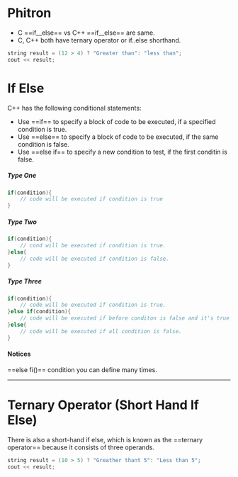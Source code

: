 # Phitron
- C ==if__else== vs C++ ==if__else== are same.
- C, C++ both have ternary operator or if..else shorthand.
```c++
string result = (12 > 4) ? "Greater than": "less than";
cout << result;
```

# If Else
C++ has the following conditional statements:
- Use ==if== to specify a block of code to be executed, if a specified condition is true.
- Use ==else== to specify a block of code to be executed, if the same condition is false.
- Use ==else if== to specify a new condition to test, if the first conditin is false.

##### Type One
```c++
if(condition){
	// code will be executed if condition is true
}
```

##### Type Two
```c++
if(condition){
	// cond will be executed if condition is true.
}else{
	// code will be executed if condition is false.
}
```

##### Type Three
```c++
if(condition){
	// code will be executed if condition is true.
}else if(condition){
	// code will be executed if before conditon is false and it's true
}else{
	// code will be executed if all condition is false.
}
```

#### Notices
==else fi()== condition you can define many times.

----

# Ternary Operator (Short Hand If Else)
There is also a short-hand if else, which is known as the ==ternary operator== because it consists of three operands.

```c++
string result = (10 > 5) ? "Greather thant 5": "Less than 5";
cout << result;
```
